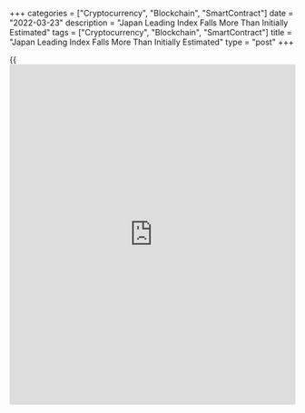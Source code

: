 +++
categories = ["Cryptocurrency", "Blockchain", "SmartContract"]
date = "2022-03-23"
description = "Japan Leading Index Falls More Than Initially Estimated"
tags = ["Cryptocurrency", "Blockchain", "SmartContract"]
title = "Japan Leading Index Falls More Than Initially Estimated"
type = "post"
+++

{{<iframe id="large-banner" src="https://www.bounty.group/#slide=17.0" width="100%" height="600" scrolling="no" style="border: 0px solid rgb(216, 221, 230); border-radius: 3px;">}}

Japan's leading index fell more than initially estimated in January,
final data from the Cabinet Office showed on Wednesday.

The leading index, which measures the future economic activity, fell to
102.5 in January from 103.7 in December. In the initial estimate, the
reading was unchanged at 103.7.

The coincident index that measures the current economic situation,
increased to 95.6 in January from 95.7 in the previous month. According
to the initial estimate, the reading was 94.3.

The lagging index fell to 94.3 in January from 94.9 in the previous
month. The initial estimate was 93.1.

For comments and feedback [contact](https://www.playgroundfx.com/contact/): editorial@rtt[news](https://www.letsplayfx.com/blog/forex-news-website/).com

[Economic News][1]

 **What parts of the world are seeing the best (and worst) economic
performances lately? Click[here][2] to check out our [Econ Scorecard][2]
and find out! See up-to-the-moment [ranking](https://www.playgroundfx.com/blog/crypto-exchange-ranking/)s for the best and worst
performers in [GDP][3], [unemployment rate][4], [inflation][5] and much
more.**

   1. www.rtt[news](https://www.letsplayfx.com/blog/forex-news-website/).com/Content/EconomicNews.aspx
   2. www.rtt[news](https://www.letsplayfx.com/blog/forex-news-website/).com/economic-scorecard/world-rank/PPI/highest-performance.aspx
   3. www.rtt[news](https://www.letsplayfx.com/blog/forex-news-website/).com/economic-scorecard/world-rank/GDP/highest-performance.aspx
   4. www.rtt[news](https://www.letsplayfx.com/blog/forex-news-website/).com/economic-scorecard/world-rank/unemployment-rate/lowest-performance.aspx
   5. www.rtt[news](https://www.letsplayfx.com/blog/forex-news-website/).com/economic-scorecard/world-rank/CPI/highest-performance.aspx